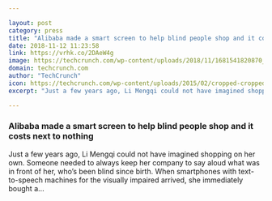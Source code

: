 ```yaml
---

layout: post
category: press
title: "Alibaba made a smart screen to help blind people shop and it costs next to nothing"
date: 2018-11-12 11:23:58
link: https://vrhk.co/2DAeW4g
image: https://techcrunch.com/wp-content/uploads/2018/11/1681541820870_.pic_hd.png?w=715
domain: techcrunch.com
author: "TechCrunch"
icon: https://techcrunch.com/wp-content/uploads/2015/02/cropped-cropped-favicon-gradient.png?w=180
excerpt: "Just a few years ago, Li Mengqi could not have imagined shopping on her own. Someone needed to always keep her company to say aloud what was in front of her, who’s been blind since birth. When smartphones with text-to-speech machines for the visually impaired arrived, she immediately bought a…"

---
```


### Alibaba made a smart screen to help blind people shop and it costs next to nothing

Just a few years ago, Li Mengqi could not have imagined shopping on her own. Someone needed to always keep her company to say aloud what was in front of her, who’s been blind since birth. When smartphones with text-to-speech machines for the visually impaired arrived, she immediately bought a…